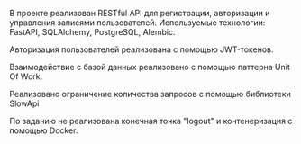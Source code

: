 В проекте реализован RESTful API для регистрации, авторизации и управления записями пользователей. Используемые технологии: FastAPI, SQLAlchemy, PostgreSQL, Alembic.

Авторизация пользователей реализована с помощью JWT-токенов.

Взаимодействие с базой данных реализовано с помощью паттерна Unit Of Work.

Реализовано ограничение количества запросов с помощью библиотеки SlowApi

По заданию не реализована конечная точка "logout" и контенеризация с помощью Docker.
